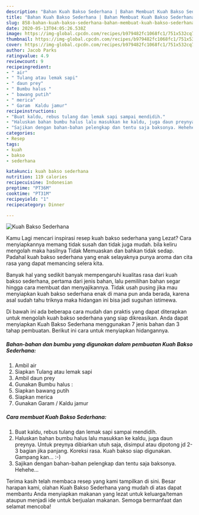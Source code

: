 ```yaml
---
description: "Bahan Kuah Bakso Sederhana | Bahan Membuat Kuah Bakso Sederhana Yang Mudah Dan Praktis"
title: "Bahan Kuah Bakso Sederhana | Bahan Membuat Kuah Bakso Sederhana Yang Mudah Dan Praktis"
slug: 858-bahan-kuah-bakso-sederhana-bahan-membuat-kuah-bakso-sederhana-yang-mudah-dan-praktis
date: 2020-05-13T04:05:26.538Z
image: https://img-global.cpcdn.com/recipes/b979482fc1068fc1/751x532cq70/kuah-bakso-sederhana-foto-resep-utama.jpg
thumbnail: https://img-global.cpcdn.com/recipes/b979482fc1068fc1/751x532cq70/kuah-bakso-sederhana-foto-resep-utama.jpg
cover: https://img-global.cpcdn.com/recipes/b979482fc1068fc1/751x532cq70/kuah-bakso-sederhana-foto-resep-utama.jpg
author: Jacob Parks
ratingvalue: 4.9
reviewcount: 9
recipeingredient:
- " air"
- " Tulang atau lemak sapi"
- " daun prey"
- " Bumbu halus "
- " bawang putih"
- " merica"
- " Garam  Kaldu jamur"
recipeinstructions:
- "Buat kaldu, rebus tulang dan lemak sapi sampai mendidih."
- "Haluskan bahan bumbu halus lalu masukkan ke kaldu, juga daun preynya. Untuk preynya dibiarkan utuh saja, disimpul atau dipotong jd 2-3 bagian jika panjang. Koreksi rasa. Kuah bakso siap digunakan. Gampang kan... :-)"
- "Sajikan dengan bahan-bahan pelengkap dan tentu saja baksonya. Hehehe..."
categories:
- Resep
tags:
- kuah
- bakso
- sederhana

katakunci: kuah bakso sederhana 
nutrition: 119 calories
recipecuisine: Indonesian
preptime: "PT36M"
cooktime: "PT31M"
recipeyield: "1"
recipecategory: Dinner

---
```



![Kuah Bakso Sederhana](https://img-global.cpcdn.com/recipes/b979482fc1068fc1/751x532cq70/kuah-bakso-sederhana-foto-resep-utama.jpg)

Kamu Lagi mencari inspirasi resep kuah bakso sederhana yang Lezat? Cara menyiapkannya memang tidak susah dan tidak juga mudah. bila keliru mengolah maka hasilnya Tidak Memuaskan dan bahkan tidak sedap. Padahal kuah bakso sederhana yang enak selayaknya punya aroma dan cita rasa yang dapat memancing selera kita.



Banyak hal yang sedikit banyak mempengaruhi kualitas rasa dari kuah bakso sederhana, pertama dari jenis bahan, lalu pemilihan bahan segar hingga cara membuat dan menyajikannya. Tidak usah pusing jika mau menyiapkan kuah bakso sederhana enak di mana pun anda berada, karena asal sudah tahu triknya maka hidangan ini bisa jadi suguhan istimewa.


Di bawah ini ada beberapa cara mudah dan praktis yang dapat diterapkan untuk mengolah kuah bakso sederhana yang siap dikreasikan. Anda dapat menyiapkan Kuah Bakso Sederhana menggunakan 7 jenis bahan dan 3 tahap pembuatan. Berikut ini cara untuk menyiapkan hidangannya.

<!--inarticleads1-->

##### Bahan-bahan dan bumbu yang digunakan dalam pembuatan Kuah Bakso Sederhana:

1. Ambil  air
1. Siapkan  Tulang atau lemak sapi
1. Ambil  daun prey
1. Gunakan  Bumbu halus :
1. Siapkan  bawang putih
1. Siapkan  merica
1. Gunakan  Garam / Kaldu jamur




<!--inarticleads2-->

##### Cara membuat Kuah Bakso Sederhana:

1. Buat kaldu, rebus tulang dan lemak sapi sampai mendidih.
1. Haluskan bahan bumbu halus lalu masukkan ke kaldu, juga daun preynya. Untuk preynya dibiarkan utuh saja, disimpul atau dipotong jd 2-3 bagian jika panjang. Koreksi rasa. Kuah bakso siap digunakan. Gampang kan... :-)
1. Sajikan dengan bahan-bahan pelengkap dan tentu saja baksonya. Hehehe...




Terima kasih telah membaca resep yang kami tampilkan di sini. Besar harapan kami, olahan Kuah Bakso Sederhana yang mudah di atas dapat membantu Anda menyiapkan makanan yang lezat untuk keluarga/teman ataupun menjadi ide untuk berjualan makanan. Semoga bermanfaat dan selamat mencoba!
